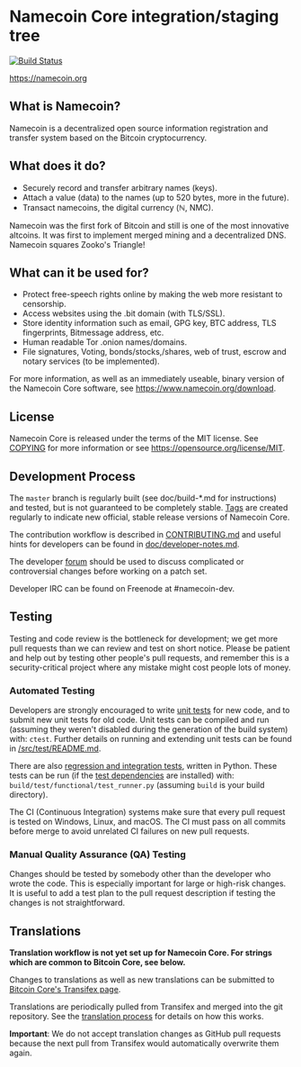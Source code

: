 Namecoin Core integration/staging tree
=====================================

[![Build Status](https://travis-ci.org/namecoin/namecoin-core.svg?branch=master)](https://travis-ci.org/namecoin/namecoin-core)

https://namecoin.org

What is Namecoin? 
----------------

Namecoin is a decentralized open source information registration and transfer system based on the Bitcoin cryptocurrency.

What does it do?
----------------

* Securely record and transfer arbitrary names (keys).
* Attach a value (data) to the names (up to 520 bytes, more in the future).
* Transact namecoins, the digital currency (ℕ, NMC).

Namecoin was the first fork of Bitcoin and still is one of the most innovative altcoins. It was first to implement merged mining and a decentralized DNS. Namecoin squares Zooko's Triangle!

What can it be used for?
----------------

* Protect free-speech rights online by making the web more resistant to censorship.
* Access websites using the .bit domain (with TLS/SSL).
* Store identity information such as email, GPG key, BTC address, TLS fingerprints, Bitmessage address, etc.
* Human readable Tor .onion names/domains.
* File signatures, Voting, bonds/stocks,/shares, web of trust, escrow and notary services (to be implemented).

For more information, as well as an immediately useable, binary version of
the Namecoin Core software, see https://www.namecoin.org/download.

License
-------

Namecoin Core is released under the terms of the MIT license. See [COPYING](COPYING) for more
information or see https://opensource.org/license/MIT.

Development Process
-------------------

The `master` branch is regularly built (see doc/build-*.md for instructions) and tested, but is not guaranteed to be
completely stable. [Tags](https://github.com/namecoin/namecoin-core/tags) are created
regularly to indicate new official, stable release versions of Namecoin Core.

The contribution workflow is described in [CONTRIBUTING.md](CONTRIBUTING.md)
and useful hints for developers can be found in [doc/developer-notes.md](doc/developer-notes.md).

The developer [forum](https://forum.namecoin.info/viewforum.php?f=4)
should be used to discuss complicated or controversial changes before working
on a patch set.

Developer IRC can be found on Freenode at #namecoin-dev.

Testing
-------

Testing and code review is the bottleneck for development; we get more pull
requests than we can review and test on short notice. Please be patient and help out by testing
other people's pull requests, and remember this is a security-critical project where any mistake might cost people
lots of money.

### Automated Testing

Developers are strongly encouraged to write [unit tests](src/test/README.md) for new code, and to
submit new unit tests for old code. Unit tests can be compiled and run
(assuming they weren't disabled during the generation of the build system) with: `ctest`. Further details on running
and extending unit tests can be found in [/src/test/README.md](/src/test/README.md).

There are also [regression and integration tests](/test), written
in Python.
These tests can be run (if the [test dependencies](/test) are installed) with: `build/test/functional/test_runner.py`
(assuming `build` is your build directory).

The CI (Continuous Integration) systems make sure that every pull request is tested on Windows, Linux, and macOS.
The CI must pass on all commits before merge to avoid unrelated CI failures on new pull requests.

### Manual Quality Assurance (QA) Testing

Changes should be tested by somebody other than the developer who wrote the
code. This is especially important for large or high-risk changes. It is useful
to add a test plan to the pull request description if testing the changes is
not straightforward.

Translations
------------

**Translation workflow is not yet set up for Namecoin Core.  For strings which are common to Bitcoin Core, see below.**

Changes to translations as well as new translations can be submitted to
[Bitcoin Core's Transifex page](https://www.transifex.com/bitcoin/bitcoin/).

Translations are periodically pulled from Transifex and merged into the git repository. See the
[translation process](doc/translation_process.md) for details on how this works.

**Important**: We do not accept translation changes as GitHub pull requests because the next
pull from Transifex would automatically overwrite them again.
